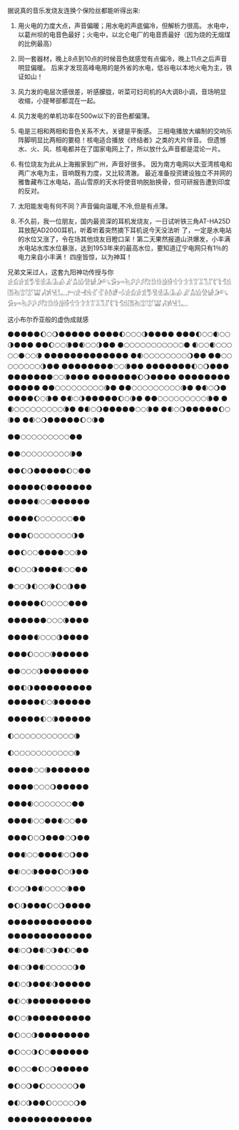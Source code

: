 据说真的音乐发烧友连换个保险丝都能听得出来:

1. 用火电的力度大点，声音偏暖；用水电的声底偏冷，但解析力很高。 水电中，以葛州坝的电音色最好；火电中，以北仑电厂的电音质最好（因为烧的无烟煤的比例最高） 

2. 同一套器材，晚上8点到10点的时候音色就感觉有点偏冷，晚上11点之后声音明显偏暖。 后来才发现高峰电用的是外省的水电，低谷电以本地火电为主，铁证如山！ 

3.  风力发的电层次感很差，听感朦胧，听菜可妇司机的A大调B小调，音场明显收缩，小提琴部都混在一起。 

4. 风力发电的单机功率在500w以下的音色都偏薄。 

5. 电是三相和两相和音色关系不大，关键是平衡感。 三相电播放大编制的交响乐阵脚明显比两相的要稳！核电适合播放《终结者》之类的大片伴音。 但遗憾水、火、风、核电都并在了国家电网上了，所以放什么声音都是混论一片。 

6. 有位烧友为此从上海搬家到广州，声音好很多。 因为南方电网以大亚湾核电和两广水电为主，音响既有力度，又比较清澈。 最近准备投资建设独立不并网的雅鲁藏布江水电站，高山雪原的天水将使音响脱胎换骨，但可研报告遭到印度的反对。 

7. 太阳能发电有何不同？声音偏向温暖,不冷,但是有点薄。 

8. 不久前，我一位朋友，国内最资深的耳机发烧友，一日试听铁三角AT-HA25D耳放配AD2000耳机，听着听着突然摘下耳机说今天没法听 了，一定是水电站的水位又涨了，令在场其他烧友目瞪口呆！第二天果然报道山洪爆发，小丰满水电站水库水位暴涨，达到1953年来的最高水位，要知道辽宁电网只有1％的电力来自小丰满！ 
	四座皆惊，以为神耳！



兄弟文采过人，这套九阳神功传授与你𓀀𓀁𓀂𓀃𓀄𓀅𓀆𓀇𓀈𓀉𓀊𓀋𓀌𓀍𓀎𓀏𓀐𓀑𓀒𓀓𓀔𓀕𓀖𓀗𓀘𓀙𓀚𓀛𓀜𓀝𓀞𓀟𓀠𓀡𓀢𓀣𓀤𓀥𓀦𓀧𓀨𓀩𓀪𓀫𓀬𓀻𓀼𓀽𓀾𓀿𓁀𓁁𓁂𓁃𓁄𓁅𓁆𓁇𓁈𓁉𓀀𓀁𓀂𓀃𓀄𓀅𓀆𓀇𓀈𓀉𓀊𓀋𓀌𓀍𓀎𓀏𓀐𓀑𓀒𓀓𓀔𓀕𓀖𓀗𓀘𓀙𓀚𓀛𓀜𓀝𓀞𓀟𓀠𓀡𓀢𓀣𓀤𓀥𓀦𓀧𓀨𓀩𓀪𓀫𓀬𓀻𓀼𓀽𓀾𓀿

这小布尔乔亚般的虚伪成就感



🌑🌑🌑🌑🌑🌔🌕🌖🌑🌑🌑🌑🌑
🌑🌑🌑🌑🌓🌕🌕🌕🌗🌑🌑🌑🌑
🌑🌑🌑🌓🌕🌕🌒🌕🌕🌗🌑🌑🌑
🌑🌑🌔🌕🌕🌘🌑🌒🌕🌕🌗🌑🌑
🌑🌕🌕🌕🌕🌕🌕🌕🌕🌕🌕🌕🌑
🌒🌕🌕🌒🌕🌕🌕🌕🌕🌑🌕🌕🌘
🌑🌑🌑🌑🌑🌑🌑🌑🌑🌑🌑🌑🌑
🌑🌒🌕🌕🌕🌕🌕🌕🌕🌕🌖🌑🌑
🌑🌑🌕🌕🌕🌕🌕🌕🌕🌕🌗🌑🌑
🌑🌑🌑🌑🌑🌑🌑🌑🌕🌕🌘🌑🌑
🌑🌑🌑🌑🌑🌑🌑🌓🌕🌖🌑🌑🌑
🌑🌑🌑🌑🌑🌑🌑🌕🌕🌘🌑🌑🌑
🌑🌑🌑🌑🌑🌑🌑🌔🌖🌑🌑🌑🌑
🌑🌑🌑🌑🌑🌑🌑🌑🌑🌑🌑🌑🌑
🌑🌑🌕🌕🌕🌕🌕🌕🌕🌕🌕🌘🌑
🌑🌑🌕🌕🌕🌕🌕🌕🌕🌕🌕🌘🌑
🌑🌒🌕🌖🌑🌑🌑🌑🌑🌔🌕🌘🌑
🌑🌒🌕🌗🌑🌑🌑🌑🌑🌔🌕🌘🌑
🌑🌑🌕🌕🌕🌕🌕🌕🌕🌕🌕🌘🌑
🌑🌒🌕🌕🌕🌕🌕🌕🌕🌕🌕🌘🌑
🌑🌒🌕🌖🌑🌑🌑🌑🌑🌕🌕🌘🌑
🌑🌒🌕🌖🌑🌑🌑🌑🌑🌔🌕🌘🌑
🌑🌒🌕🌖🌑🌑🌑🌑🌑🌔🌕🌘🌑

🌑🌑🌕🌕🌕🌕🌕🌕🌕🌕🌕🌑🌑

🌑🌑🌕🌕🌕🌕🌕🌕🌕🌕🌕🌘🌑

🌑🌑🌔🌖🌑🌑🌑🌑🌑🌔🌕🌑🌑

🌑🌑🌑🌑🌑🌔🌑🌑🌑🌑🌑🌑🌑

🌑🌑🌑🌑🌒🌕🌕🌑🌑🌑🌑🌑🌑

🌑🌑🌑🌑🌔🌕🌕🌕🌕🌕🌕🌑🌑

🌑🌑🌑🌔🌕🌕🌕🌕🌕🌕🌕🌗🌑

🌑🌑🌔🌕🌕🌑🌑🌑🌑🌕🌕🌘🌑

🌑🌔🌕🌕🌗🌑🌑🌑🌒🌕🌕🌑🌑

🌑🌕🌕🌗🌓🌕🌕🌘🌔🌕🌗🌑🌑

🌑🌑🌑🌑🌑🌔🌕🌕🌕🌕🌑🌑🌑

🌑🌑🌑🌑🌑🌑🌕🌕🌕🌘🌑🌑🌑

🌑🌑🌑🌑🌒🌕🌕🌕🌗🌑🌑🌑🌑

🌑🌑🌑🌔🌕🌕🌕🌘🌑🌑🌑🌑🌑

🌑🌑🌕🌕🌕🌗🌑🌑🌑🌑🌑🌑🌑

🌑🌑🌓🌗🌑🌑🌑🌑🌑🌑🌑🌑🌑

🌑🌑🌑🌑🌑🌓🌕🌘🌑🌑🌑🌑🌑

🌑🌑🌑🌑🌑🌓🌕🌘🌑🌑🌑🌑🌑

🌓🌕🌕🌕🌕🌕🌕🌕🌕🌕🌕🌕🌘

🌓🌕🌕🌕🌕🌕🌕🌕🌕🌕🌕🌕🌘

🌑🌑🌑🌑🌕🌕🌘🌑🌑🌑🌑🌑🌑

🌑🌑🌑🌑🌕🌕🌕🌖🌑🌑🌑🌑🌑

🌑🌑🌑🌒🌕🌕🌕🌕🌕🌕🌕🌑🌑

🌑🌑🌑🌒🌕🌕🌑🌑🌒🌕🌕🌑🌑

🌑🌑🌑🌔🌕🌖🌑🌑🌑🌕🌖🌑🌑

🌑🌑🌒🌕🌕🌑🌑🌑🌒🌕🌖🌑🌑

🌑🌒🌕🌕🌘🌑🌑🌑🌔🌕🌗🌑🌑

🌓🌕🌕🌗🌑🌒🌕🌕🌕🌕🌘🌑🌑

🌑🌔🌗🌑🌑🌑🌔🌕🌖🌑🌑🌑🌑

🌑🌑🌑🌑🌑🌑🌑🌑🌑🌑🌑🌑🌑

🌑🌑🌑🌑🌑🌑🌑🌑🌑🌑🌑🌑🌑

🌑🌒🌕🌖🌑🌒🌕🌗🌑🌓🌕🌑🌑

🌑🌒🌕🌗🌑🌒🌕🌕🌕🌕🌕🌗🌑

🌑🌓🌕🌗🌑🌑🌒🌗🌑🌑🌑🌑🌑

🌑🌓🌕🌘🌑🌑🌑🌑🌑🌑🌑🌑🌑

🌑🌔🌕🌘🌑🌑🌑🌑🌑🌑🌑🌑🌑

🌑🌔🌕🌕🌗🌑🌑🌑🌑🌑🌑🌑🌑

🌑🌔🌕🌕🌗🌔🌕🌑🌑🌑🌑🌑🌑

🌑🌔🌕🌕🌑🌔🌕🌖🌑🌑🌑🌑🌑

🌑🌔🌕🌖🌑🌔🌕🌕🌕🌕🌕🌖🌑

🌑🌓🌕🌗🌑🌑🌔🌕🌕🌕🌕🌖🌑

🌑🌑🌑🌑🌑🌑🌑🌑🌑🌑🌑🌑🌑